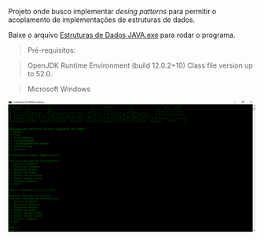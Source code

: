 Projeto onde busco implementar *desing patterns* para permitir o acoplamento de implementações de estruturas de dados.

Baixe o arquivo [Estruturas de Dados JAVA.exe](Estruturas%20de%20Dados/Estruturas%20de%20Dados%20JAVA.exe) para rodar o programa.

>Pré-requisitos:

>OpenJDK Runtime Environment (build 12.0.2+10) Class file version up to 52.0.

>Microsoft Windows

![estruturas](images/estruturas.png)
